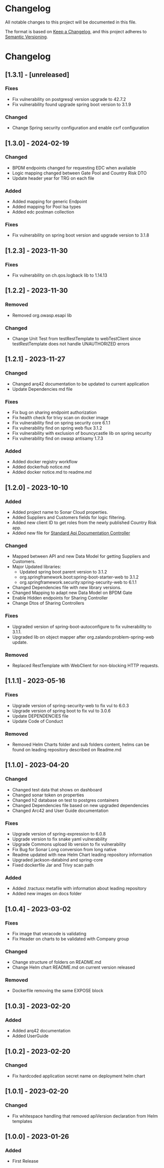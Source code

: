# Changelog

All notable changes to this project will be documented in this file.

The format is based on [Keep a Changelog](https://keepachangelog.com/en/1.0.0/),
and this project adheres to [Semantic Versioning](https://semver.org/spec/v2.0.0.html).


# Changelog

## [1.3.1] - [unreleased]

### Fixes
- Fix vulnerability on postgresql version upgrade to 42.7.2
- Fix vulnerability found upgrade spring boot version to 3.1.9

### Changed
- Change Spring security configuration and enable csrf configuration

## [1.3.0] - 2024-02-19

### Changed
- BPDM endpoints changed for requesting EDC when available
- Logic mapping changed between Gate Pool and Country Risk DTO
- Update header year for TRG on each file

### Added
- Added mapping for generic Endpoint
- Added mapping for Pool lsa types
- Added edc postman collection 

### Fixes
- Fix vulnerability on spring boot version and upgrade version to 3.1.8

## [1.2.3] - 2023-11-30

### Fixes
- Fix vulnerability on ch.qos.logback lib to 1.14.13

## [1.2.2] - 2023-11-30

### Removed
- Removed org.owasp.esapi lib 

### Changed
- Change Unit Test from testRestTemplate to webTestClient since testRestTemplate does not handle UNAUTHORIZED errors

## [1.2.1] - 2023-11-27

### Changed
- Changed arq42 documentation to be updated to current application
- Update Dependencies md file

### Fixes
- Fix bug on sharing endpoint authorization
- Fix health check for trivy scan on docker image
- Fix vulnerability find on spring security core 6.1.1
- Fix vulnerability find on spring web flux 3.1.2
- Fix vulnerability with exclusion of bouncycastle lib on spring security
- Fix vulnerability find on owasp antisamy 1.7.3

### Added
- Added docker registry workflow
- Added dockerhub notice.md
- Added docker notice.md to readme.md

## [1.2.0] - 2023-10-10

### Added
- Added project name to Sonar Cloud properties.
- Added Suppliers and Customers fields for logic filtering.
- Added new client ID to get roles from the newly published Country Risk app.
- Added new file for [Standard Api Documentation Controller](docs/swagger/sharing_controller.yml)

### Changed
- Mapped between API and new Data Model for getting Suppliers and Customers.
- Major Updated libraries:
  - Updated spring boot parent version to 3.1.2
  - org.springframework.boot:spring-boot-starter-web to 3.1.2
  - org.springframework.security:spring-security-web to 6.1.1
- Changed Dependencies file with new library versions.
- Changed Mapping to adapt new Data Model on BPDM Gate
- Enable Hidden endpoints for Sharing Controller
- Change Dtos of Sharing Controllers


### Fixes
- Upgraded version of spring-boot-autoconfigure to fix vulnerability to 3.1.1.
- Upgraded lib on object mapper after org.zalando:problem-spring-web update.

### Removed
- Replaced RestTemplate with WebClient for non-blocking HTTP requests.


## [1.1.1] -  2023-05-16

### Fixes

- Upgrade version of spring-security-web to fix vul to 6.0.3
- Upgrade version of spring boot to fix vul to 3.0.6
- Update DEPENDENCIES file
- Update Code of Conduct

### Removed

- Removed Helm Charts folder and sub folders content, helms can be found on leading repository described on Readme.md


## [1.1.0] -  2023-04-20

### Changed

- Changed test data that shows on dashboard
- Changed sonar token on properties
- Changed h2 database on test to postgres containers
- Changed Dependencies file based on new upgraded dependencies
- Changed Arc42 and User Guide documentation

### Fixes

- Upgrade version of spring-expression to 6.0.8
- Upgrade version to fix snake yaml vulnerability
- Upgrade Commons upload lib version to fix vulnerability
- Fix Bug for Sonar Long conversion from long native
- Readme updated with new Helm Chart leading repository information
- Upgraded jackson-databind and spring-core
- Fixed dockerfile Jar and Trivy scan path

### Added

- Added .tractusx metafile with information about leading repository
- Added new images on docs folder

## [1.0.4] -  2023-03-02

### Fixes

- Fix image that veracode is validating
- Fix Header on charts to be validated with Company group

### Changed
- Change structure of folders on README.md
- Change Helm chart README.md on current version released

### Removed
- Dockerfile removing the same EXPOSE block

## [1.0.3] -  2023-02-20

### Added

- Added arq42 documentation
- Added UserGuide


## [1.0.2] -  2023-02-20

### Changed

- Fix hardcoded application secret name on deployment helm chart

## [1.0.1] -  2023-02-20

### Changed

- Fix whitespace handling that removed apiVersion declaration from Helm templates

## [1.0.0] - 2023-01-26

### Added

- First Release

